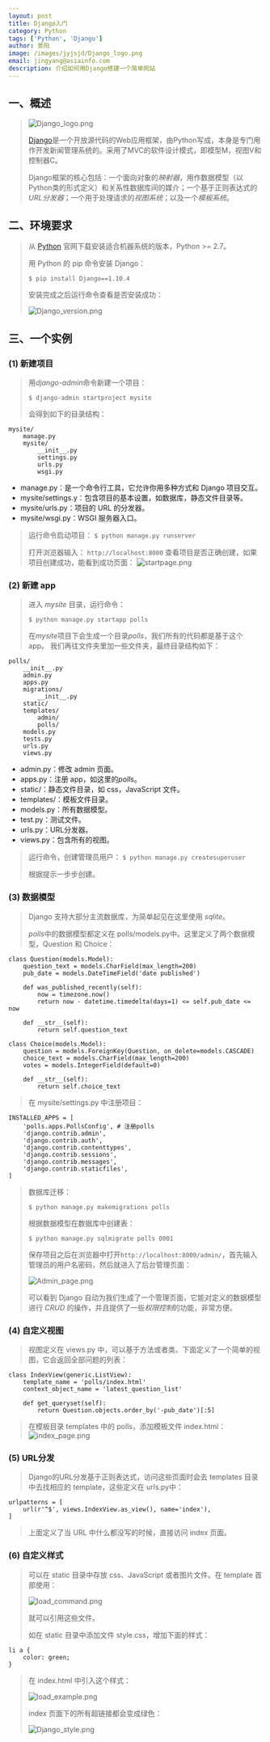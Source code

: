 ```yaml
---
layout: post
title: Django入门
category: Python
tags: ['Python', 'Django']
author: 景阳
image: /images/jyjsjd/Django_logo.png
email: jingyang@asiainfo.com
description: 介绍如何用Django搭建一个简单网站
---
```


## 一、概述
> ![Django_logo.png](/images/jyjsjd/Django_logo.png)
>
> [Django](https://www.djangoproject.com/)是一个开放源代码的Web应用框架，由Python写成，本身是专门用作开发新闻管理系统的。采用了MVC的软件设计模式，即模型M，视图V和控制器C。
>
> Django框架的核心包括：一个面向对象的*映射器*，用作数据模型（以Python类的形式定义）和关系性数据库间的媒介；一个基于正则表达式的*URL分发器*；一个用于处理请求的*视图系统*；以及一个*模板系统*。
>

## 二、环境要求
> 从 [Python](https://www.python.org/) 官网下载安装适合机器系统的版本，Python >= 2.7。
>
> 用 Python 的 pip 命令安装 Django：
>
> ```$ pip install Django==1.10.4```
>
> 安装完成之后运行命令查看是否安装成功：
>
> ![Django_version.png](/images/jyjsjd/Django_version.png)


## 三、一个实例
### (1) 新建项目
> 用*django-admin*命令新建一个项目：
>
> ```$ django-admin startproject mysite```
>
> 会得到如下的目录结构：
>

    mysite/
        manage.py
        mysite/
            __init__.py
            settings.py
            urls.py
            wsgi.py

>
* manage.py：是一个命令行工具，它允许你用多种方式和 Django 项目交互。
* mysite/settings.y：包含项目的基本设置，如数据库，静态文件目录等。
* mysite/urls.py：项目的 URL 的分发器。
* mysite/wsgi.py：WSGI 服务器入口。

> 运行命令启动项目：
> ```$ python manage.py runserver```
>
> 打开浏览器输入：
> ```http://localhost:8000```
> 查看项目是否正确创建，如果项目创建成功，能看到成功页面：
> ![startpage.png](/images/jyjsjd/startpage.png)

### (2) 新建 app
> 进入 *mysite* 目录，运行命令：
>
> ```$ python manage.py startapp polls```
>
> 在*mysite*项目下会生成一个目录*polls*，我们所有的代码都是基于这个 app。
> 我们再往文件夹里加一些文件夹，最终目录结构如下：

    polls/
        __init__.py
        admin.py
        apps.py
        migrations/
            __init__.py
        static/
        templates/
            admin/
            polls/
        models.py
        tests.py
        urls.py
        views.py

>
* admin.py：修改 admin 页面。
* apps.py：注册 app，如这里的*polls*。
* static/：静态文件目录，如 css，JavaScript 文件。
* templates/：模板文件目录。
* models.py：所有数据模型。
* test.py：测试文件。
* urls.py：URL分发器。
* views.py：包含所有的视图。

> 运行命令，创建管理员用户：
> ``$ python manage.py createsuperuser``
>
> 根据提示一步步创建。


### (3) 数据模型
> Django 支持大部分主流数据库，为简单起见在这里使用 *sqlite*。
>
> *polls*中的数据模型都定义在 polls/models.py中。这里定义了两个数据模型，Question 和 Choice：
>

    class Question(models.Model):
        question_text = models.CharField(max_length=200)
        pub_date = models.DateTimeField('date published')

        def was_published_recently(self):
            now = timezone.now()
            return now - datetime.timedelta(days=1) <= self.pub_date <= now

        def __str__(self):
            return self.question_text

    class Choice(models.Model):
        question = models.ForeignKey(Question, on_delete=models.CASCADE)
        choice_text = models.CharField(max_length=200)
        votes = models.IntegerField(default=0)

        def __str__(self):
            return self.choice_text

> 在 mysite/settings.py 中注册项目：
>

    INSTALLED_APPS = [
        'polls.apps.PollsConfig', # 注册polls
        'django.contrib.admin',
        'django.contrib.auth',
        'django.contrib.contenttypes',
        'django.contrib.sessions',
        'django.contrib.messages',
        'django.contrib.staticfiles',
    ]

> 数据库迁移：
>
> ```$ python manage.py makemigrations polls```
>
> 根据数据模型在数据库中创建表：
>
> ```$ python manage.py sqlmigrate polls 0001```
>
> 保存项目之后在浏览器中打开```http://localhost:8000/admin/```，首先输入管理员的用户名密码，然后就进入了后台管理页面：
>
>![Admin_page.png](/images/jyjsjd/Admin_page.png)
>
> 可以看到 Django 自动为我们生成了一个管理页面，它能对定义的数据模型进行 *CRUD* 的操作，并且提供了一些*权限控制*的功能，非常方便。

### (4) 自定义视图
> 视图定义在 views.py 中，可以基于方法或者类。下面定义了一个简单的视图，它会返回全部问题的列表：

    class IndexView(generic.ListView):
        template_name = 'polls/index.html'
        context_object_name = 'latest_question_list'

        def get_queryset(self):
            return Question.objects.order_by('-pub_date')[:5]

> 在模板目录 templates 中的 polls，添加模板文件 index.html：
> ![index_page.png](/images/jyjsjd/index_page.png)
>
### (5) URL分发
> Django的URL分发基于正则表达式，访问这些页面时会去 templates 目录中去找相应的 template，这些定义在 urls.py中：

    urlpatterns = [
        url(r'^$', views.IndexView.as_view(), name='index'),
    ]

> 上面定义了当 URL 中什么都没写的时候，直接访问 index 页面。

### (6) 自定义样式
> 可以在 static 目录中存放 css、JavaScript 或者图片文件。在 template 首部使用：
>
> ![load_command.png](/images/jyjsjd/load_command.png)
>
> 就可以引用这些文件。
>
> 如在 static 目录中添加文件 style.css，增加下面的样式：

    li a {
        color: green;
    }

> 在 index.html 中引入这个样式：
>
> ![load_example.png](/images/jyjsjd/load_example.png)
>
> index 页面下的所有超链接都会变成绿色：
>
> ![Django_style.png](/images/jyjsjd/Django_style.png)
>
